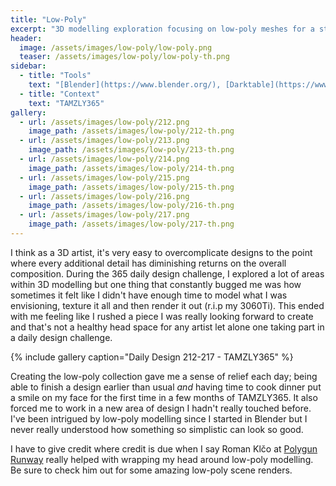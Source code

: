 ```yaml
---
title: "Low-Poly"
excerpt: "3D modelling exploration focusing on low-poly meshes for a stylistic approach."
header:
  image: /assets/images/low-poly/low-poly.png
  teaser: /assets/images/low-poly/low-poly-th.png
sidebar:
  - title: "Tools"
    text: "[Blender](https://www.blender.org/), [Darktable](https://www.darktable.org/)"
  - title: "Context"
    text: "TAMZLY365"
gallery:
  - url: /assets/images/low-poly/212.png
    image_path: /assets/images/low-poly/212-th.png
  - url: /assets/images/low-poly/213.png
    image_path: /assets/images/low-poly/213-th.png
  - url: /assets/images/low-poly/214.png
    image_path: /assets/images/low-poly/214-th.png
  - url: /assets/images/low-poly/215.png
    image_path: /assets/images/low-poly/215-th.png
  - url: /assets/images/low-poly/216.png
    image_path: /assets/images/low-poly/216-th.png
  - url: /assets/images/low-poly/217.png
    image_path: /assets/images/low-poly/217-th.png
---
```


I think as a 3D artist, it's very easy to overcomplicate designs to the point where every additional detail has diminishing returns on the overall composition. During the 365 daily design challenge, I explored a lot of areas within 3D modelling but one thing that constantly bugged me was how sometimes it felt like I didn't have enough time to model what I was envisioning, texture it all and then render it out (r.i.p my 3060Ti). This ended with me feeling like I rushed a piece I was really looking forward to create and that's not a healthy head space for any artist let alone one taking part in a daily design challenge.

{% include gallery caption="Daily Design 212-217 - TAMZLY365" %}

Creating the low-poly collection gave me a sense of relief each day; being able to finish a design earlier than usual *and* having time to cook dinner put a smile on my face for the first time in a few months of TAMZLY365. It also forced me to work in a new area of design I hadn't really touched before. I've been intrigued by low-poly modelling since I started in Blender but I never really understood how something so simplistic can look so good.

I have to give credit where credit is due when I say Roman Klčo at [Polygun Runway](https://polygonrunway.com/) really helped with wrapping my head around low-poly modelling. Be sure to check him out for some amazing low-poly scene renders.